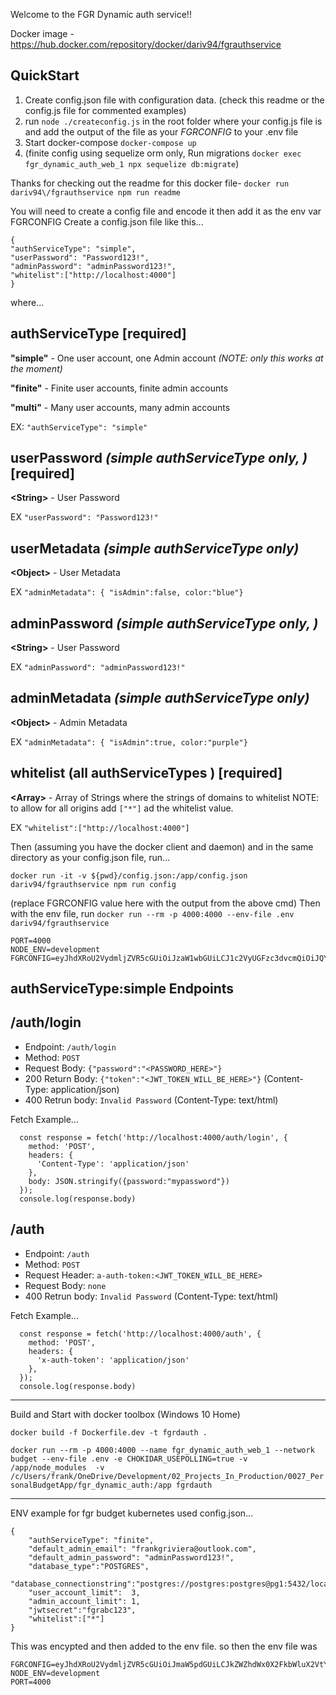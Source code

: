 Welcome to the FGR Dynamic auth service!!

Docker image - https://hub.docker.com/repository/docker/dariv94/fgrauthservice

QuickStart
---
1. Create config.json file with configuration data. (check this readme or the config.js file for commented examples)
2. run `node ./createconfig.js` in the root folder where your config.js file is and add the output of the file as your *FGRCONFIG* to your .env file
3. Start docker-compose `docker-compose up`
4. (finite config using sequelize orm only, Run migrations `docker exec fgr_dynamic_auth_web_1 npx sequelize db:migrate`)


Thanks for checking out the readme for this docker file-  `docker run dariv94\/fgrauthservice npm run readme`

You will need to create a config file and encode it then add it as the env var FGRCONFIG
Create a config.json file like this...

```
{ 
"authServiceType": "simple", 
"userPassword": "Password123!",
"adminPassword": "adminPassword123!",
"whitelist":["http://localhost:4000"]
}
```



 where...
    
authServiceType [required]
---
__"simple"__ - One user account, one Admin account  _(NOTE: only this works at the moment)_

__"finite"__ - Finite user accounts, finite admin accounts

__"multi"__ - Many user accounts, many admin accounts

EX: `"authServiceType": "simple"`

userPassword _(simple authServiceType only, )_ [required]
---
 __\<String\>__ - User Password
 
EX `"userPassword": "Password123!"`

 userMetadata _(simple authServiceType only)_ 
---
 __\<Object\>__ - User Metadata
 
EX `"adminMetadata": { "isAdmin":false, color:"blue"}`

adminPassword _(simple authServiceType only, )_
---
 __\<String\>__ - User Password
 
EX `"adminPassword": "adminPassword123!"`

 adminMetadata _(simple authServiceType only)_ 
---
 __\<Object\>__ - Admin Metadata
 
EX `"adminMetadata": { "isAdmin":true, color:"purple"}`

whitelist (all authServiceTypes ) [required]
---
 __\<Array\>__ - Array of Strings where the strings of domains to whitelist 
 NOTE: to allow for all origins add `["*"]` ad the whitelist value.
 
EX `"whitelist":["http://localhost:4000"]`

Then (assuming you have the docker client and daemon) and in the same directory as your config.json file, run... 

`docker run -it -v ${pwd}/config.json:/app/config.json dariv94/fgrauthservice npm run config`

(replace FGRCONFIG value here with the output from the above cmd) 
Then with the env file, run `docker run --rm -p 4000:4000 --env-file .env dariv94/fgrauthservice`
```
PORT=4000
NODE_ENV=development
FGRCONFIG=eyJhdXRoU2VydmljZVR5cGUiOiJzaW1wbGUiLCJ1c2VyUGFzc3dvcmQiOiJQYXNzd29yZDEiLCJ1c2VyTWV0YWRhdGEiOnsiaXNBZG1pbiI6ZmFsc2UsImNvbG9yIjoiYmx1ZSJ9LCJhZG1pblBhc3N3b3JkIjoiYWRtaW4xIiwiYWRtaW5NZXRhZGF0YSI6eyJpc0FkbWluIjp0cnVlLCJjb2xvciI6InB1cnBsZSJ9LCJ3aGl0ZWxpc3QiOlsiaHR0cDovL2xvY2FsaG9zdDo0MDAwIl19
```

authServiceType:simple  Endpoints
---

/auth/login
----
- Endpoint: `/auth/login`
- Method: `POST`
- Request Body: `{"password":"<PASSWORD_HERE>"}`
- 200 Return Body: `{"token":"<JWT_TOKEN_WILL_BE_HERE>"}` (Content-Type: application/json)
- 400 Retrun body: `Invalid Password`  (Content-Type: text/html)

Fetch Example...
```
  const response = fetch('http://localhost:4000/auth/login', {
    method: 'POST',
    headers: {
      'Content-Type': 'application/json'
    },
    body: JSON.stringify({password:"mypassword"})
  });
  console.log(response.body)
```

/auth
----
- Endpoint: `/auth`
- Method: `POST`
- Request Header: `a-auth-token:<JWT_TOKEN_WILL_BE_HERE>`
- Request Body: `none`
- 400 Retrun body: `Invalid Password`  (Content-Type: text/html)

Fetch Example...
```
  const response = fetch('http://localhost:4000/auth', {
    method: 'POST',
    headers: {
      'x-auth-token': 'application/json'
    },
  });
  console.log(response.body)
```

----
Build and Start with docker toolbox (Windows 10 Home)

`docker build -f Dockerfile.dev -t fgrdauth .`

`docker run --rm -p 4000:4000 --name fgr_dynamic_auth_web_1 --network budget --env-file .env -e CHOKIDAR_USEPOLLING=true -v /app/node_modules  -v /c/Users/frank/OneDrive/Development/02_Projects_In_Production/0027_PersonalBudgetApp/fgr_dynamic_auth:/app fgrdauth`

---
ENV example for fgr budget kubernetes used config.json...
```
{ 
    "authServiceType": "finite", 
    "default_admin_email": "frankgriviera@outlook.com",
    "default_admin_password": "adminPassword123!",
    "database_type":"POSTGRES",
    "database_connectionstring":"postgres://postgres:postgres@pg1:5432/local_fgr_budget",
    "user_account_limit":  3,
    "admin_account_limit": 1,
    "jwtsecret":"fgrabc123",
    "whitelist":["*"]
}
```
This was encypted and then added to the env file. so then the env file was 
```
FGRCONFIG=eyJhdXRoU2VydmljZVR5cGUiOiJmaW5pdGUiLCJkZWZhdWx0X2FkbWluX2VtYWlsIjoiZnJhbmtncml2aWVyYUBvdXRsb29rLmNvbSIsImRlZmF1bHRfYWRtaW5fcGFzc3dvcmQiOiJhZG1pblBhc3N3b3JkMTIzISIsImRhdGFiYXNlX3R5cGUiOiJQT1NUR1JFUyIsImRhdGFiYXNlX2Nvbm5lY3Rpb25zdHJpbmciOiJwb3N0Z3JlczovL3Bvc3RncmVzOnBvc3RncmVzQHBnMTo1NDMyL2xvY2FsX2Zncl9idWRnZXQiLCJ1c2VyX2FjY291bnRfbGltaXQiOjMsImFkbWluX2FjY291bnRfbGltaXQiOjEsImp3dHNlY3JldCI6ImZncmFiYzEyMyIsIndoaXRlbGlzdCI6WyIqIl19
NODE_ENV=development
PORT=4000
```
